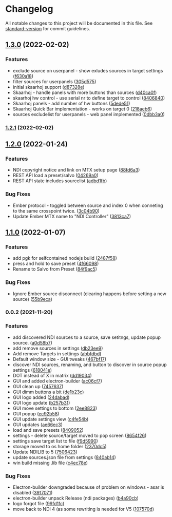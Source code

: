 # Changelog

All notable changes to this project will be documented in this file. See [standard-version](https://github.com/conventional-changelog/standard-version) for commit guidelines.

## [1.3.0](https://github.com/olzzon/ndi-controller/compare/v1.2.0...v1.3.0) (2022-02-02)


### Features

* exclude source on userpanel - show exludes sources in target settings ([f630a18](https://github.com/olzzon/ndi-controller/commit/f630a18fa68dc046f14ab47730ee0e0ff8833ed3))
* filter sources for userpanels ([305d575](https://github.com/olzzon/ndi-controller/commit/305d57558704920cba0d9e1814b29a61afaf155d))
* initial skaarhoj support ([d87328e](https://github.com/olzzon/ndi-controller/commit/d87328efd54e609bc92122f7906f97e04afbe5bf))
* Skaarhoj - handle panels with more buttons than sources ([d40ca0f](https://github.com/olzzon/ndi-controller/commit/d40ca0f6a24dd22b5995750fcece3a4a0a5cff9e))
* skaarhoj hw control - use serial nr to define target to control ([8406840](https://github.com/olzzon/ndi-controller/commit/84068401177c53618534b4030e38a8233ecf988d))
* Skaarhoj panels - add number of hw buttons ([5dede51](https://github.com/olzzon/ndi-controller/commit/5dede5150a430cfbecbf851a8e47fd274a602757))
* Skaarhoj Quick Bar implementation - works on target 0 ([218aeb6](https://github.com/olzzon/ndi-controller/commit/218aeb61515c6a09221ae7aceb42add84a074b2e))
* sources excludelist for userpanels - web panel implemented ([0dbb3a0](https://github.com/olzzon/ndi-controller/commit/0dbb3a0a5b51ea01a2beae1ded801a7604d94555))

### [1.2.1](https://github.com/olzzon/ndi-controller/compare/v1.2.0...v1.2.1) (2022-02-02)

## [1.2.0](https://github.com/olzzon/ndi-controller/compare/v1.1.0...v1.2.0) (2022-01-24)


### Features

* NDI copyright notice and link on MTX setup page ([88fd6a3](https://github.com/olzzon/ndi-controller/commit/88fd6a35ac8ba8c05cdc221eb806ba7616156ce6))
* REST API load a preset/salvo ([04269a0](https://github.com/olzzon/ndi-controller/commit/04269a085ad43fee79a47eaa2f283dabd1a9d6bd))
* REST API state includes sourcelist ([adbd1fb](https://github.com/olzzon/ndi-controller/commit/adbd1fb4ff07dcbdd34be4cc64ec4e17b2210818))


### Bug Fixes

* Ember protocol - toggled between source and index 0 when conneting to the same crosspoint twice. ([3c04b90](https://github.com/olzzon/ndi-controller/commit/3c04b9063f68e0212079bb368f3101b2def5571d))
* Update Ember MTX name to "NDI Controller" ([3813ca7](https://github.com/olzzon/ndi-controller/commit/3813ca77b1482c07db05c5bddd4e3d904c0a0bb7))

## [1.1.0](https://github.com/olzzon/ndi-controller/compare/v0.0.2...v1.1.0) (2022-01-07)


### Features

* add pgk for selfcontained nodejs build ([2487f58](https://github.com/olzzon/ndi-controller/commit/2487f58110fa32cd2ab27edf099c9c881b14d497))
* press and hold to save preset ([4f66098](https://github.com/olzzon/ndi-controller/commit/4f660980ce9924676a3a1ce045c207124e0050f4))
* Rename to Salvo from Preset ([84f9ac5](https://github.com/olzzon/ndi-controller/commit/84f9ac5e628997a95838fcd98bb3c847c40f51b4))


### Bug Fixes

* Ignore Ember source disconnect (clearing happens before setting a new source) ([55b9eca](https://github.com/olzzon/ndi-controller/commit/55b9eca84bf0072eef8c95cf3ff62f6155613c0b))

### 0.0.2 (2021-11-20)


### Features

* add discovered NDI sources to a source, save setitngs, update popup source. ([a0d58b7](https://github.com/olzzon/ndi-controller/commit/a0d58b77da1f747c91ae36eb57e8dec895017d11))
* add remove sources in settings ([db23ee9](https://github.com/olzzon/ndi-controller/commit/db23ee9a2a91a1f51459e98968102ac7d977add1))
* Add remove Targets in settings ([abbfdbd](https://github.com/olzzon/ndi-controller/commit/abbfdbd5fc70c78891fcf0c3980858b23a7d15a0))
* Default window size - GUI tweaks ([467bf17](https://github.com/olzzon/ndi-controller/commit/467bf17433fdd2f91590634fddc33f3045e16369))
* discover NDI sources, renaming, and button to discover in source popup settings ([618041e](https://github.com/olzzon/ndi-controller/commit/618041ecceaf1dbc52a87371c7bec0a0cd0c2c8d))
* DOT instead of X in matrix ([dd19034](https://github.com/olzzon/ndi-controller/commit/dd19034d3127bd683467281cab64bb3730e19eb2))
* GUI and added electron-builder ([ac06cf7](https://github.com/olzzon/ndi-controller/commit/ac06cf7a8ca1f2607562f422adbe8e8c64cefb36))
* GUI clean up ([7457637](https://github.com/olzzon/ndi-controller/commit/7457637e4f807573e6b358e341f9d681d8758b0d))
* GUI dimm buttons a bit ([de1b23c](https://github.com/olzzon/ndi-controller/commit/de1b23cd9eee898c0896b931568c16cac4b7bd4f))
* GUI logo added ([24dabad](https://github.com/olzzon/ndi-controller/commit/24dabad70dcab6fee4daf77e8b7b6193bdaed688))
* GUI logo update ([b257b31](https://github.com/olzzon/ndi-controller/commit/b257b318bc1e692ac958c90c874f4d9bb37ebbb4))
* GUI move settings to bottom ([2ee8823](https://github.com/olzzon/ndi-controller/commit/2ee8823c18409464163a0d5d222036a378f8ff6d))
* GUI popup ([ec92b58](https://github.com/olzzon/ndi-controller/commit/ec92b58a72d8a0e54aaee715e260ee6740bbfde5))
* GUI update settings view ([c4fe54b](https://github.com/olzzon/ndi-controller/commit/c4fe54b14fd64316e6146715fcc837ee842dc791))
* GUI updates ([ae66ec3](https://github.com/olzzon/ndi-controller/commit/ae66ec372e281ad589a88b0f9f79924febab240a))
* load and save presets ([8409052](https://github.com/olzzon/ndi-controller/commit/84090525094b9f9cd7cfc4ee4968243e9c687335))
* settings - delete source/target moved to pop screen ([8654f26](https://github.com/olzzon/ndi-controller/commit/8654f262e4fb9ad1ee01a51b1038ac0be7969987))
* settings save target list to file ([f9d5990](https://github.com/olzzon/ndi-controller/commit/f9d599069d531a90fa3463abedfccbfde45c1055))
* storage moved to os home folder ([2370dc5](https://github.com/olzzon/ndi-controller/commit/2370dc58fae0c1000f3e31f876d3e530443f0c89))
* Update NDILIB to 5 ([7506423](https://github.com/olzzon/ndi-controller/commit/7506423b01351cea3a60ba4afc9e3bb1465a57f3))
* update sources.json file from settings ([840ab14](https://github.com/olzzon/ndi-controller/commit/840ab14278be579f35704a0e675c31ae06114fe3))
* win build missing .lib file ([c4ec78e](https://github.com/olzzon/ndi-controller/commit/c4ec78e81c50f60a0ffe59d66eaadb7ac545e50d))


### Bug Fixes

* Electron-builder downgraded because of problem on windows - asar is disabled ([3917071](https://github.com/olzzon/ndi-controller/commit/3917071075e7821b77006a21d372241db06cf9a4))
* electron-builder unpack Release (ndi packages) ([b4a90cb](https://github.com/olzzon/ndi-controller/commit/b4a90cbe3cd650a13d74ab5e0e277572575b34ba))
* logo forgot file ([99fd1fc](https://github.com/olzzon/ndi-controller/commit/99fd1fc19fc4ae1e59f0b7636757346c65352a19))
* move back to NDI 4 (as some rewriting is needed for V5 ([107570d](https://github.com/olzzon/ndi-controller/commit/107570d9f2dca6e088aae14612fc371891f56825))
